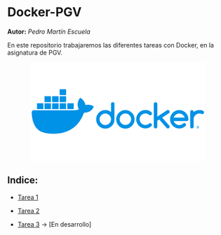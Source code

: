 # Docker-PGV

__Autor:__ _Pedro Martín Escuela_

En este repositorio trabajaremos las diferentes tareas con  Docker, en la asignatura de PGV.

<div style="text-align: center;">

<img src="./recursos-compartidos/Docker-Logo.png" alt="docker-logo" width="400">

</div>

## Indice:

- [Tarea 1](./tarea1/)

- [Tarea 2](./tarea2/)

- [Tarea 3]() -> [En desarrollo]
